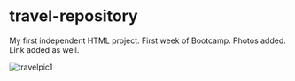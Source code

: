 # travel-repository

My first independent HTML project. First week of Bootcamp. Photos added. Link added as well.


![travelpic1](https://user-images.githubusercontent.com/61360215/79623316-d569e680-80d8-11ea-9bf7-8fa5fae9df76.jpg)


